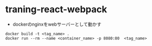 # traning-react-webpack

* dockerのnginxをwebサーバーとして動かす
```
docker build -t <tag_name> .
docker run --rm --name <container_name> -p 8080:80  <tag_name>
```